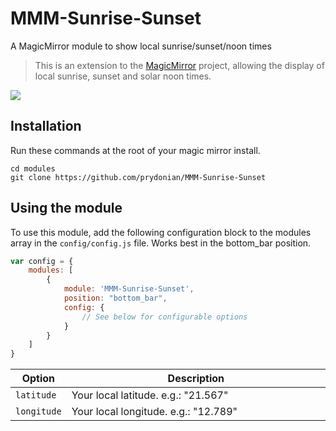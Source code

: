 # MMM-Sunrise-Sunset
A MagicMirror module to show local sunrise/sunset/noon times
> This is an extension to the [MagicMirror](https://github.com/MichMich/MagicMirror) project, allowing the display of local sunrise, sunset and solar noon times.

![](https://raw.githubusercontent.com/prydonian/MMM-Sunrise-Sunset/master/Screenshot.png)

## Installation
Run these commands at the root of your magic mirror install.

```shell
cd modules
git clone https://github.com/prydonian/MMM-Sunrise-Sunset
```

## Using the module
To use this module, add the following configuration block to the modules array in the `config/config.js` file.
Works best in the bottom_bar position.

```js
var config = {
    modules: [
        {
            module: 'MMM-Sunrise-Sunset',
            position: "bottom_bar",
            config: {
                // See below for configurable options
            }
        }
    ]
}
```

<table width="100%">
	<!-- why, markdown... -->
	<thead>
		<tr>
			<th>Option</th>
			<th width="100%">Description</th>
		</tr>
	<thead>
	<tbody>
		<tr>
			<td><code>latitude</code></td>
			<td>
      Your local latitude. e.g.: "21.567"
			</td>
		</tr>
		<tr>
			<td><code>longitude</code></td>
			<td>
      Your local longitude. e.g.: "12.789"
			</td>
		</tr>
	</tbody>
</table>
